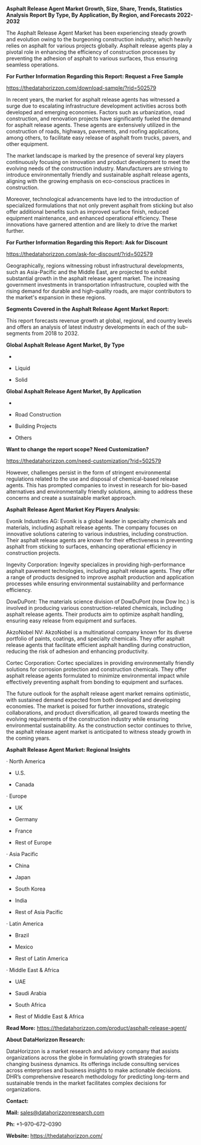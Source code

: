 **Asphalt Release Agent Market Growth, Size, Share, Trends, Statistics
Analysis Report By Type, By Application, By Region, and Forecasts
2022-2032**

The Asphalt Release Agent Market has been experiencing steady growth and
evolution owing to the burgeoning construction industry, which heavily
relies on asphalt for various projects globally. Asphalt release agents
play a pivotal role in enhancing the efficiency of construction
processes by preventing the adhesion of asphalt to various surfaces,
thus ensuring seamless operations.

**For Further Information Regarding this Report: Request a Free Sample**

<https://thedatahorizzon.com/download-sample/?rid=502579>

In recent years, the market for asphalt release agents has witnessed a
surge due to escalating infrastructure development activities across
both developed and emerging economies. Factors such as urbanization,
road construction, and renovation projects have significantly fueled the
demand for asphalt release agents. These agents are extensively utilized
in the construction of roads, highways, pavements, and roofing
applications, among others, to facilitate easy release of asphalt from
trucks, pavers, and other equipment.

The market landscape is marked by the presence of several key players
continuously focusing on innovation and product development to meet the
evolving needs of the construction industry. Manufacturers are striving
to introduce environmentally friendly and sustainable asphalt release
agents, aligning with the growing emphasis on eco-conscious practices in
construction.

Moreover, technological advancements have led to the introduction of
specialized formulations that not only prevent asphalt from sticking but
also offer additional benefits such as improved surface finish, reduced
equipment maintenance, and enhanced operational efficiency. These
innovations have garnered attention and are likely to drive the market
further.

**For Further Information Regarding this Report: Ask for Discount**

<https://thedatahorizzon.com/ask-for-discount/?rid=502579>

Geographically, regions witnessing robust infrastructural developments,
such as Asia-Pacific and the Middle East, are projected to exhibit
substantial growth in the asphalt release agent market. The increasing
government investments in transportation infrastructure, coupled with
the rising demand for durable and high-quality roads, are major
contributors to the market's expansion in these regions.

**Segments Covered in the Asphalt Release Agent Market Report:**

This report forecasts revenue growth at global, regional, and country
levels and offers an analysis of latest industry developments in each of
the sub-segments from 2018 to 2032.

**Global Asphalt Release Agent Market, By Type**

-   

-   Liquid

-   Solid

**Global Asphalt Release Agent Market, By Application**

-   

-   Road Construction

-   Building Projects

-   Others

**Want to change the report scope? Need Customization?**

<https://thedatahorizzon.com/need-customization/?rid=502579>

However, challenges persist in the form of stringent environmental
regulations related to the use and disposal of chemical-based release
agents. This has prompted companies to invest in research for bio-based
alternatives and environmentally friendly solutions, aiming to address
these concerns and create a sustainable market approach.

**Asphalt Release Agent Market Key Players Analysis:**

Evonik Industries AG: Evonik is a global leader in specialty chemicals
and materials, including asphalt release agents. The company focuses on
innovative solutions catering to various industries, including
construction. Their asphalt release agents are known for their
effectiveness in preventing asphalt from sticking to surfaces, enhancing
operational efficiency in construction projects.

Ingevity Corporation: Ingevity specializes in providing high-performance
asphalt pavement technologies, including asphalt release agents. They
offer a range of products designed to improve asphalt production and
application processes while ensuring environmental sustainability and
performance efficiency.

DowDuPont: The materials science division of DowDuPont (now Dow Inc.) is
involved in producing various construction-related chemicals, including
asphalt release agents. Their products aim to optimize asphalt handling,
ensuring easy release from equipment and surfaces.

AkzoNobel NV: AkzoNobel is a multinational company known for its diverse
portfolio of paints, coatings, and specialty chemicals. They offer
asphalt release agents that facilitate efficient asphalt handling during
construction, reducing the risk of adhesion and enhancing productivity.

Cortec Corporation: Cortec specializes in providing environmentally
friendly solutions for corrosion protection and construction chemicals.
They offer asphalt release agents formulated to minimize environmental
impact while effectively preventing asphalt from bonding to equipment
and surfaces.

The future outlook for the asphalt release agent market remains
optimistic, with sustained demand expected from both developed and
developing economies. The market is poised for further innovations,
strategic collaborations, and product diversification, all geared
towards meeting the evolving requirements of the construction industry
while ensuring environmental sustainability. As the construction sector
continues to thrive, the asphalt release agent market is anticipated to
witness steady growth in the coming years.

**Asphalt Release Agent Market: Regional Insights**

· North America

-   U.S.

-   Canada

· Europe

-   UK

-   Germany

-   France

-   Rest of Europe

· Asia Pacific

-   China

-   Japan

-   South Korea

-   India

-   Rest of Asia Pacific

· Latin America

-   Brazil

-   Mexico

-   Rest of Latin America

· Middle East & Africa

-   UAE

-   Saudi Arabia

-   South Africa

-   Rest of Middle East & Africa

**Read More:**
<https://thedatahorizzon.com/product/asphalt-release-agent/>

**About DataHorizzon Research:**

DataHorizzon is a market research and advisory company that assists
organizations across the globe in formulating growth strategies for
changing business dynamics. Its offerings include consulting services
across enterprises and business insights to make actionable decisions.
DHR’s comprehensive research methodology for predicting long-term and
sustainable trends in the market facilitates complex decisions for
organizations.

**Contact:**

**Mail:** <sales@datahorizzonresearch.com>

**Ph:** +1–970–672–0390

**Website:** <https://thedatahorizzon.com/>
